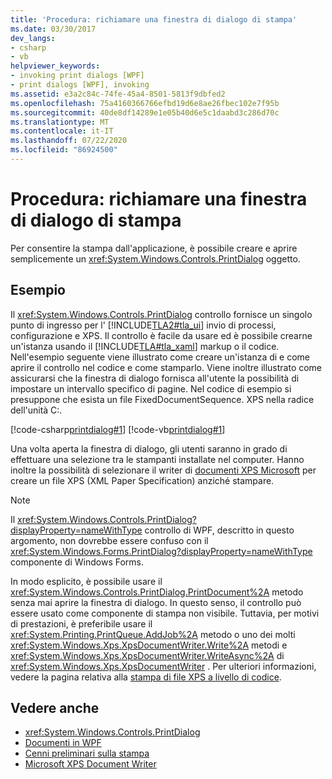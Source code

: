 ```yaml
---
title: 'Procedura: richiamare una finestra di dialogo di stampa'
ms.date: 03/30/2017
dev_langs:
- csharp
- vb
helpviewer_keywords:
- invoking print dialogs [WPF]
- print dialogs [WPF], invoking
ms.assetid: e3a2c84c-74fe-45a4-8501-5813f9dbfed2
ms.openlocfilehash: 75a4160366766efbd19d6e8ae26fbec102e7f95b
ms.sourcegitcommit: 40de8df14289e1e05b40d6e5c1daabd3c286d70c
ms.translationtype: MT
ms.contentlocale: it-IT
ms.lasthandoff: 07/22/2020
ms.locfileid: "86924500"
---
```

# <a name="how-to-invoke-a-print-dialog"></a>Procedura: richiamare una finestra di dialogo di stampa
Per consentire la stampa dall'applicazione, è possibile creare e aprire semplicemente un <xref:System.Windows.Controls.PrintDialog> oggetto.  
  
## <a name="example"></a>Esempio  
 Il <xref:System.Windows.Controls.PrintDialog> controllo fornisce un singolo punto di ingresso per l' [!INCLUDE[TLA2#tla_ui](../../../../includes/tla2sharptla-ui-md.md)] invio di processi, configurazione e XPS. Il controllo è facile da usare ed è possibile crearne un'istanza usando il [!INCLUDE[TLA#tla_xaml](../../../../includes/tlasharptla-xaml-md.md)] markup o il codice. Nell'esempio seguente viene illustrato come creare un'istanza di e come aprire il controllo nel codice e come stamparlo. Viene inoltre illustrato come assicurarsi che la finestra di dialogo fornisca all'utente la possibilità di impostare un intervallo specifico di pagine. Nel codice di esempio si presuppone che esista un file FixedDocumentSequence. XPS nella radice dell'unità C:.  
  
 [!code-csharp[printdialog#1](~/samples/snippets/csharp/VS_Snippets_Wpf/PrintDialog/CSharp/Window1.xaml.cs#1)]
 [!code-vb[printdialog#1](~/samples/snippets/visualbasic/VS_Snippets_Wpf/PrintDialog/visualbasic/window1.xaml.vb#1)]  
  
 Una volta aperta la finestra di dialogo, gli utenti saranno in grado di effettuare una selezione tra le stampanti installate nel computer. Hanno inoltre la possibilità di selezionare il writer di [documenti XPS Microsoft](/windows/win32/printdocs/microsoft-xps-document-writer) per creare un file XPS (XML Paper Specification) anziché stampare.  
  
> [!NOTE]
> Il <xref:System.Windows.Controls.PrintDialog?displayProperty=nameWithType> controllo di WPF, descritto in questo argomento, non dovrebbe essere confuso con il <xref:System.Windows.Forms.PrintDialog?displayProperty=nameWithType> componente di Windows Forms.  
  
 In modo esplicito, è possibile usare il <xref:System.Windows.Controls.PrintDialog.PrintDocument%2A> metodo senza mai aprire la finestra di dialogo. In questo senso, il controllo può essere usato come componente di stampa non visibile. Tuttavia, per motivi di prestazioni, è preferibile usare il <xref:System.Printing.PrintQueue.AddJob%2A> metodo o uno dei molti <xref:System.Windows.Xps.XpsDocumentWriter.Write%2A> metodi e <xref:System.Windows.Xps.XpsDocumentWriter.WriteAsync%2A> di <xref:System.Windows.Xps.XpsDocumentWriter> . Per ulteriori informazioni, vedere la pagina relativa alla [stampa di file XPS a livello di codice](how-to-programmatically-print-xps-files.md).  
  
## <a name="see-also"></a>Vedere anche

- <xref:System.Windows.Controls.PrintDialog>
- [Documenti in WPF](documents-in-wpf.md)
- [Cenni preliminari sulla stampa](printing-overview.md)
- [Microsoft XPS Document Writer](/windows/win32/printdocs/microsoft-xps-document-writer)
